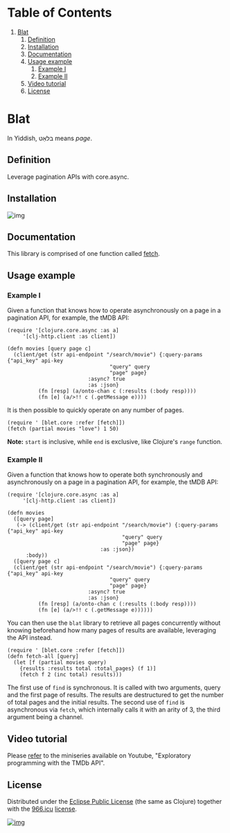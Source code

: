 
# Table of Contents

1.  [Blat](#org535754f)
    1.  [Definition](#org048b139)
    2.  [Installation](#orgf99b57a)
    3.  [Documentation](#org2023a5a)
    4.  [Usage example](#orgd959c69)
        1.  [Example I](#org179cc88)
        2.  [Example II](#org4b8e55c)
    5.  [Video tutorial](#orgefe4c3e)
    6.  [License](#org6fcde03)


<a id="org535754f"></a>

# Blat

In Yiddish, בלאַט means *page*.


<a id="org048b139"></a>

## Definition

Leverage pagination APIs with core.async.


<a id="orgf99b57a"></a>

## Installation

![img](https://clojars.org/org.danielsz/blat/latest-version.svg)


<a id="org2023a5a"></a>

## Documentation

This library is comprised of one function called [fetch](https://cljdoc.org/d/org.danielsz/blat/0.1.7/api/blat.core).


<a id="orgd959c69"></a>

## Usage example


<a id="org179cc88"></a>

### Example I

Given a function that knows how to operate asynchronously on a page in a pagination API, for example, the tMDB API:

    (require '[clojure.core.async :as a]
    	 '[clj-http.client :as client])
    
    (defn movies [query page c]
      (client/get (str api-endpoint "/search/movie") {:query-params {"api_key" api-key
    								 "query" query
    								 "page" page}
    						  :async? true
    						  :as :json}
    	      (fn [resp] (a/onto-chan c (:results (:body resp))))
    	      (fn [e] (a/>!! c (.getMessage e))))

It is then possible to quickly operate on any number of pages. 

    (require ' [blet.core :refer [fetch]])
    (fetch (partial movies "love") 1 50)

**Note:** `start` is inclusive, while `end` is exclusive, like Clojure's `range` function.


<a id="org4b8e55c"></a>

### Example II

Given a function that knows how to operate both synchronously and asynchronously on a page in a pagination API, for example, the tMDB API:

    (require '[clojure.core.async :as a]
    	 '[clj-http.client :as client])
    
    (defn movies
      ([query page]
       (-> (client/get (str api-endpoint "/search/movie") {:query-params {"api_key" api-key
    								     "query" query
    								     "page" page}
    						      :as :json})
          :body))
      ([query page c]
      (client/get (str api-endpoint "/search/movie") {:query-params {"api_key" api-key
    								 "query" query
    								 "page" page}
    						  :async? true
    						  :as :json}
    	      (fn [resp] (a/onto-chan c (:results (:body resp))))
    	      (fn [e] (a/>!! c (.getMessage e))))))

You can then use the `blat` library to retrieve all pages concurrently without knowing beforehand how many pages of results are available, leveraging the API instead. 

    (require ' [blet.core :refer [fetch]])
    (defn fetch-all [query]
      (let [f (partial movies query)
    	{results :results total :total_pages} (f 1)]
        (fetch f 2 (inc total) results)))

The first use of `find` is synchronous. It is called with two arguments, query and the first page of results. The results are destructured to get the number of total pages and the initial results. The second use of `find` is asynchronous via `fetch`, which internally calls it with an arity of 3, the third argument being a channel.


<a id="orgefe4c3e"></a>

## Video tutorial

Please [refer](https://www.youtube.com/watch?v=1KRWfVhbBM8) to the miniseries available on Youtube, "Exploratory programming with the TMDb API". 


<a id="org6fcde03"></a>

## License

Distributed under the [Eclipse Public License](http://opensource.org/licenses/eclipse-1.0.php) (the same as Clojure) together with the [966.icu](https://996.icu/#/en_US) [license](https://github.com/996icu/996.ICU/blob/master/LICENSE).

[![img](https://img.shields.io/badge/link-996.icu-red.svg)](https://img.shields.io/badge/link-996.icu-red.svg)

